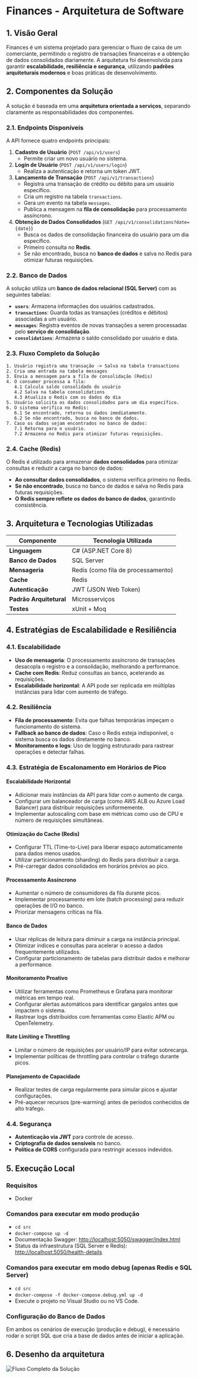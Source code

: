 # **Finances - Arquitetura de Software**

## **1. Visão Geral**

Finances é um sistema projetado para gerenciar o fluxo de caixa de um comerciante, permitindo o registro de transações financeiras e a obtenção de dados consolidados diariamente. A arquitetura foi desenvolvida para garantir **escalabilidade, resiliência e segurança**, utilizando **padrões arquiteturais modernos** e boas práticas de desenvolvimento.

## **2. Componentes da Solução**

A solução é baseada em uma **arquitetura orientada a serviços**, separando claramente as responsabilidades dos componentes.

### **2.1. Endpoints Disponíveis**

A API fornece quatro endpoints principais:

1. **Cadastro de Usuário** (`POST /api/v1/users`)
   - Permite criar um novo usuário no sistema.
2. **Login de Usuário** (`POST /api/v1/users/login`)
   - Realiza a autenticação e retorna um token JWT.
3. **Lançamento de Transação** (`POST /api/v1/transactions`)
   - Registra uma transação de crédito ou débito para um usuário específico.
   - Cria um registro na tabela `transactions`.
   - Gera um evento na tabela `messages`.
   - Publica a mensagem na **fila de consolidação** para processamento assíncrono.
4. **Obtenção de Dados Consolidados** (`GET /api/v1/consolidations?date={date}`)
   - Busca os dados de consolidação financeira do usuário para um dia específico.
   - Primeiro consulta no **Redis**.
   - Se não encontrado, busca no **banco de dados** e salva no Redis para otimizar futuras requisições.

### **2.2. Banco de Dados**

A solução utiliza um **banco de dados relacional (SQL Server)** com as seguintes tabelas:

- **`users`**: Armazena informações dos usuários cadastrados.
- **`transactions`**: Guarda todas as transações (créditos e débitos) associadas a um usuário.
- **`messages`**: Registra eventos de novas transações a serem processadas pelo **serviço de consolidação**.
- **`consolidations`**: Armazena o saldo consolidado por usuário e data.

### **2.3. Fluxo Completo da Solução**

```plaintext
1. Usuário registra uma transação -> Salva na tabela transactions
2. Cria uma entrada na tabela messages
3. Envia a mensagem para a fila de consolidação (Redis)
4. O consumer processa a fila:
   4.1 Calcula saldo consolidado do usuário
   4.2 Salva na tabela consolidations
   4.3 Atualiza o Redis com os dados do dia
5. Usuário solicita os dados consolidados para um dia específico.
6. O sistema verifica no Redis:
   6.1 Se encontrado, retorna os dados imediatamente.
   6.2 Se não encontrado, busca no banco de dados.
7. Caso os dados sejam encontrados no banco de dados:
   7.1 Retorna para o usuário.
   7.2 Armazena no Redis para otimizar futuras requisições.
```

### **2.4. Cache (Redis)**

O Redis é utilizado para armazenar **dados consolidados** para otimizar consultas e reduzir a carga no banco de dados:

- **Ao consultar dados consolidados**, o sistema verifica primeiro no Redis.
- **Se não encontrado**, busca no banco de dados e salva no Redis para futuras requisições.
- **O Redis sempre reflete os dados do banco de dados**, garantindo consistência.

## **3. Arquitetura e Tecnologias Utilizadas**

| Componente              | Tecnologia Utilizada               |
| ----------------------- | ---------------------------------- |
| **Linguagem**           | C# (ASP.NET Core 8)                |
| **Banco de Dados**      | SQL Server                         |
| **Mensageria**          | Redis (como fila de processamento) |
| **Cache**               | Redis                              |
| **Autenticação**        | JWT (JSON Web Token)               |
| **Padrão Arquitetural** | Microsserviços                     |
| **Testes**              | xUnit + Moq                        |

## **4. Estratégias de Escalabilidade e Resiliência**

### **4.1. Escalabilidade**

- **Uso de mensageria**: O processamento assíncrono de transações desacopla o registro e a consolidação, melhorando a performance.
- **Cache com Redis**: Reduz consultas ao banco, acelerando as requisições.
- **Escalabilidade horizontal**: A API pode ser replicada em múltiplas instâncias para lidar com aumento de tráfego.

### **4.2. Resiliência**

- **Fila de processamento**: Evita que falhas temporárias impeçam o funcionamento do sistema.
- **Fallback ao banco de dados**: Caso o Redis esteja indisponível, o sistema busca os dados diretamente no banco.
- **Monitoramento e logs**: Uso de logging estruturado para rastrear operações e detectar falhas.

### **4.3. Estratégia de Escalonamento em Horários de Pico**

#### **Escalabilidade Horizontal**

- Adicionar mais instâncias da API para lidar com o aumento de carga.
- Configurar um balanceador de carga (como AWS ALB ou Azure Load Balancer) para distribuir requisições uniformemente.
- Implementar autoscaling com base em métricas como uso de CPU e número de requisições simultâneas.

#### **Otimização do Cache (Redis)**

- Configurar TTL (Time-to-Live) para liberar espaço automaticamente para dados menos usados.
- Utilizar particionamento (sharding) do Redis para distribuir a carga.
- Pré-carregar dados consolidados em horários prévios ao pico.

#### **Processamento Assíncrono**

- Aumentar o número de consumidores da fila durante picos.
- Implementar processamento em lote (batch processing) para reduzir operações de I/O no banco.
- Priorizar mensagens críticas na fila.

#### **Banco de Dados**

- Usar réplicas de leitura para diminuir a carga na instância principal.
- Otimizar índices e consultas para acelerar o acesso a dados frequentemente utilizados.
- Configurar particionamento de tabelas para distribuir dados e melhorar a performance.

#### **Monitoramento Proativo**

- Utilizar ferramentas como Prometheus e Grafana para monitorar métricas em tempo real.
- Configurar alertas automáticos para identificar gargalos antes que impactem o sistema.
- Rastrear logs distribuídos com ferramentas como Elastic APM ou OpenTelemetry.

#### **Rate Limiting e Throttling**

- Limitar o número de requisições por usuário/IP para evitar sobrecarga.
- Implementar políticas de throttling para controlar o tráfego durante picos.

#### **Planejamento de Capacidade**

- Realizar testes de carga regularmente para simular picos e ajustar configurações.
- Pré-aquecer recursos (pre-warming) antes de períodos conhecidos de alto tráfego.

### **4.4. Segurança**

- **Autenticação via JWT** para controle de acesso.
- **Criptografia de dados sensíveis** no banco.
- **Política de CORS** configurada para restringir acessos indevidos.

## **5. Execução Local**

### **Requisitos**

- Docker

### **Comandos para executar em modo produção**

- `cd src`
- `docker-compose up -d`
- Documentação Swagger: [http://localhost:5050/swagger/index.html](http://localhost:5050/swagger/index.html)
- Status da infraestrutura (SQL Server e Redis): [http://localhost:5050/health-details](http://localhost:5050/health-details)

### **Comandos para executar em modo debug (apenas Redis e SQL Server)**

- `cd src`
- `docker-compose -f docker-compose.debug.yml up -d`
- Execute o projeto no Visual Studio ou no VS Code.

### **Configuração do Banco de Dados**

Em ambos os cenários de execução (produção e debug), é necessário rodar o script SQL que cria a base de dados antes de iniciar a aplicação.

## **6. Desenho da arquitetura**

![Fluxo Completo da Solução](docs/images/finances.png)
